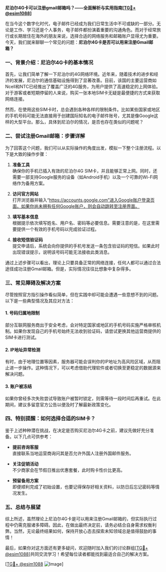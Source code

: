 **尼泊尔4G卡可以注册gmail邮箱吗？——全面解析与实用指南[[TG💪+ @esim1088](https://t.me/s/esim1088)]**

在当今这个数字化时代，电子邮件已经成为我们日常生活中不可或缺的一部分。无论是工作、学习还是个人事务，电子邮件都扮演着重要的沟通角色。而对于经常旅行或长期居住在海外的朋友来说，选择合适的网络服务和邮箱账户显得尤为重要。今天，我们就来聊聊一个常见的问题：**尼泊尔4G卡是否可以用来注册Gmail邮箱？**

### 一、背景介绍：尼泊尔4G卡的基本情况

首先，让我们简单了解一下尼泊尔的4G网络环境。近年来，随着技术的进步和经济的发展，尼泊尔的通信基础设施得到了显著改善。目前，该国的主要运营商如Ncell和NTC已经推出了覆盖广泛的4G服务，为用户提供了高速稳定的上网体验。对于游客或者短期停留的人来说，购买一张本地SIM卡无疑是最便捷的方式来获取网络连接。

然而，在使用这些SIM卡时，总会遇到各种各样的限制条件。比如某些国家或地区的手机号码可能无法直接用于创建国际知名的电子邮件账号，尤其是像Google这样的大型平台。那么，具体到尼泊尔的情况，是否也存在类似的问题呢？

### 二、尝试注册Gmail邮箱：步骤详解

为了回答这个问题，我们可以从实际操作的角度出发，模拟一下整个注册流程。以下是大致的操作步骤：

1. **准备工具**  
   确保你的手机已插入有效的尼泊尔4G SIM卡，并且能够正常上网。同时，还需要一部支持Google服务的设备（如Android手机）以及一个可靠的Wi-Fi网络作为备用方案。

2. **访问官方网站**  
   打开浏览器并输入“https://accounts.google.com”进入Google账户登录页面。如果你尚未拥有任何Google账户，则会自动跳转至注册界面。

3. **填写基本信息**  
   根据提示依次填写姓名、用户名、密码等必要信息。需要注意的是，在这里需要提供一个有效的手机号码以完成验证过程。

4. **接收短信验证码**  
   提交申请后，系统会向你提供的手机号发送一条包含验证码的短信。如果此时出现错误提示，说明该号码可能无法接收此类消息。

通过上述步骤可以看出，理论上只要具备正常的网络连接，任何人都可以通过合法途径成功注册Gmail邮箱。但是，实际情况往往比想象中复杂得多。

### 三、常见障碍及解决方案

尽管按照官方指引操作看似简单，但在实践中却可能会遭遇一些意想不到的问题。以下是一些典型情况及其应对方法：

#### 1. 号码归属地限制  
部分互联网服务商出于安全考虑，会对特定国家或地区的手机号码实施严格审核机制。如果你发现自己的手机号始终无法收到验证码，请尝试更换其他运营商提供的SIM卡进行测试。

#### 2. IP地址异常检测  
有时，由于地理位置等因素，服务器可能会误判你的IP地址为高风险区域，从而阻止进一步操作。这种情况下，可以考虑借助代理软件或者切换至更稳定的数据源来解决问题。

#### 3. 账户被冻结  
如果你曾经多次失败尝试导致账户被暂时锁定，则需等待一段时间后再重试。在此期间，建议多留意官方公告以便及时了解最新政策变化。

### 四、特别提醒：如何选择合适的SIM卡？

鉴于上述种种潜在挑战，在决定是否购买尼泊尔4G卡之前，建议先做好充分准备。以下几点可供参考：

- **提前咨询客服**  
  直接联系当地运营商询问其是否允许外国人注册外国邮件服务。
  
- **关注促销活动**  
  不少商家会在节假日推出优惠套餐，此时购卡性价比更高。

- **预留备用方案**  
  即便顺利完成了初始设置，也要记得保存好相关资料，以防日后忘记密码等情况发生。

### 五、总结与展望

综上所述，虽然理论上尼泊尔4G卡是可以用来注册Gmail邮箱的，但实际执行过程中仍需克服诸多障碍。因此，在做出最终决定前，请务必结合自身需求权衡利弊。当然，无论最终结果如何，保持开放心态去探索未知领域总是值得鼓励的事情！

最后，如果你对这方面还有更多疑问，欢迎随时加入我们的讨论群组[[TG💪+ @esim1088](https://t.me/s/esim1088)]共同交流学习！希望每位读者都能找到最适合自己的解决方案。

[[TG💪+ @esim1088](https://t.me/s/esim1088) ![Image](https://i.postimg.cc/4NQfJmqS/Snipaste-2025-05-13-00-14-12.png)]